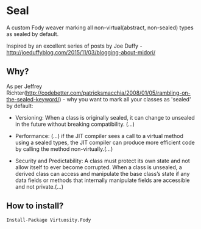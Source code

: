 # Seal
A custom Fody weaver marking all non-virtual(abstract, non-sealed) types as sealed by default.

Inspired by an excellent series of posts by Joe Duffy - http://joeduffyblog.com/2015/11/03/blogging-about-midori/

## Why?
As per Jeffrey Richter(http://codebetter.com/patricksmacchia/2008/01/05/rambling-on-the-sealed-keyword/) - why you want to mark all your classes as 'sealed' by default:

- Versioning: When a class is originally sealed, it can change to unsealed in the future without breaking compatibility. (…)

- Performance: (…) if the JIT compiler sees a
call to a virtual method using a sealed types, the JIT compiler can
produce more efficient code by calling the method non-virtually.(…)

- Security and Predictability:
A class must protect its own state and not allow itself to ever become
corrupted. When a class is unsealed, a derived class can access and
manipulate the base class’s state if any data fields or methods that
internally manipulate fields are accessible and not private.(…)


## How to install?
    Install-Package Virtuosity.Fody

